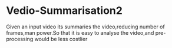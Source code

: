 # Vedio-Summarisation2
Given an input video its summaries the video,reducing number of frames,man power.So that it is easy to analyse the video,and pre-processing would be less costlier
